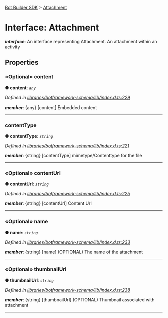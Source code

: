 [Bot Builder SDK](../README.md) > [Attachment](../interfaces/botbuilder.attachment.md)



# Interface: Attachment

*__interface__*: An interface representing Attachment. An attachment within an activity



## Properties
<a id="content"></a>

### «Optional» content

**●  content**:  *`any`* 

*Defined in [libraries/botframework-schema/lib/index.d.ts:229](https://github.com/Microsoft/botbuilder-js/blob/c748a95/libraries/botframework-schema/lib/index.d.ts#L229)*


*__member__*: {any} [content] Embedded content





___

<a id="contenttype"></a>

###  contentType

**●  contentType**:  *`string`* 

*Defined in [libraries/botframework-schema/lib/index.d.ts:221](https://github.com/Microsoft/botbuilder-js/blob/c748a95/libraries/botframework-schema/lib/index.d.ts#L221)*


*__member__*: {string} [contentType] mimetype/Contenttype for the file





___

<a id="contenturl"></a>

### «Optional» contentUrl

**●  contentUrl**:  *`string`* 

*Defined in [libraries/botframework-schema/lib/index.d.ts:225](https://github.com/Microsoft/botbuilder-js/blob/c748a95/libraries/botframework-schema/lib/index.d.ts#L225)*


*__member__*: {string} [contentUrl] Content Url





___

<a id="name"></a>

### «Optional» name

**●  name**:  *`string`* 

*Defined in [libraries/botframework-schema/lib/index.d.ts:233](https://github.com/Microsoft/botbuilder-js/blob/c748a95/libraries/botframework-schema/lib/index.d.ts#L233)*


*__member__*: {string} [name] (OPTIONAL) The name of the attachment





___

<a id="thumbnailurl"></a>

### «Optional» thumbnailUrl

**●  thumbnailUrl**:  *`string`* 

*Defined in [libraries/botframework-schema/lib/index.d.ts:238](https://github.com/Microsoft/botbuilder-js/blob/c748a95/libraries/botframework-schema/lib/index.d.ts#L238)*


*__member__*: {string} [thumbnailUrl] (OPTIONAL) Thumbnail associated with attachment





___


